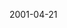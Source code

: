 2001-04-21

<!---
AHNRYUHYUN/AHNRYUHYUN is a ✨ special ✨ repository because its `README.md` (this file) appears on your GitHub profile.
You can click the Preview link to take a look at your changes.
--->
